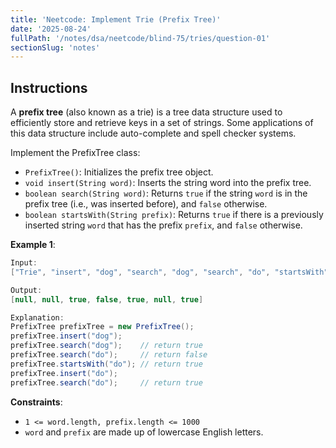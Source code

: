 ```yaml
---
title: 'Neetcode: Implement Trie (Prefix Tree)'
date: '2025-08-24'
fullPath: '/notes/dsa/neetcode/blind-75/tries/question-01'
sectionSlug: 'notes'
---
```


## Instructions

A **prefix tree** (also known as a trie) is a tree data structure used to efficiently store and retrieve keys in a set of strings. Some applications of this data structure include auto-complete and spell checker systems.

Implement the PrefixTree class:

- `PrefixTree()`: Initializes the prefix tree object.
- `void insert(String word)`: Inserts the string word into the prefix tree.
- `boolean search(String word)`: Returns `true` if the string `word` is in the prefix tree (i.e., was inserted before), and `false` otherwise.
- `boolean startsWith(String prefix)`: Returns `true` if there is a previously inserted string `word` that has the prefix `prefix`, and `false` otherwise.

**Example 1**:

```Java
Input:
["Trie", "insert", "dog", "search", "dog", "search", "do", "startsWith", "do", "insert", "do", "search", "do"]

Output:
[null, null, true, false, true, null, true]

Explanation:
PrefixTree prefixTree = new PrefixTree();
prefixTree.insert("dog");
prefixTree.search("dog");    // return true
prefixTree.search("do");     // return false
prefixTree.startsWith("do"); // return true
prefixTree.insert("do");
prefixTree.search("do");     // return true
```

**Constraints**:

- `1 <= word.length, prefix.length <= 1000`
- `word` and `prefix` are made up of lowercase English letters.
